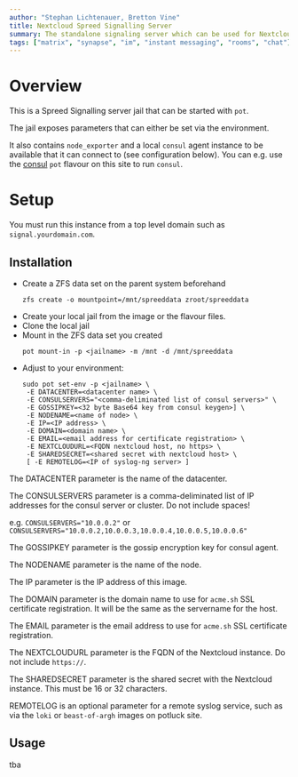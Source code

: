 ```yaml
---
author: "Stephan Lichtenauer, Bretton Vine"
title: Nextcloud Spreed Signalling Server
summary: The standalone signaling server which can be used for Nextcloud.
tags: ["matrix", "synapse", "im", "instant messaging", "rooms", "chat"]
---
```


# Overview

This is a Spreed Signalling server jail that can be started with ```pot```.

The jail exposes parameters that can either be set via the environment.

It also contains `node_exporter` and a local `consul` agent instance to be
available that it can connect to (see configuration below). You can e.g.
use the [consul](https://potluck.honeyguide.net/blog/consul/) `pot` flavour
on this site to run `consul`.

# Setup
You must run this instance from a top level domain such as `signal.yourdomain.com`.

## Installation

* Create a ZFS data set on the parent system beforehand
  ```
  zfs create -o mountpoint=/mnt/spreeddata zroot/spreeddata
  ```
* Create your local jail from the image or the flavour files.
* Clone the local jail
* Mount in the ZFS data set you created
  ```
  pot mount-in -p <jailname> -m /mnt -d /mnt/spreeddata
  ```
* Adjust to your environment:
  ```
  sudo pot set-env -p <jailname> \
   -E DATACENTER=<datacenter name> \
   -E CONSULSERVERS="<comma-deliminated list of consul servers>" \
   -E GOSSIPKEY=<32 byte Base64 key from consul keygen>] \
   -E NODENAME=<name of node> \
   -E IP=<IP address> \
   -E DOMAIN=<domain name> \
   -E EMAIL=<email address for certificate registration> \
   -E NEXTCLOUDURL=<FQDN nextcloud host, no https> \
   -E SHAREDSECRET=<shared secret with nextcloud host> \
   [ -E REMOTELOG=<IP of syslog-ng server> ]
  ```

The DATACENTER parameter is the name of the datacenter.

The CONSULSERVERS parameter is a comma-deliminated list of IP addresses for the consul server or cluster. Do not include spaces!

e.g. ```CONSULSERVERS="10.0.0.2"``` or ```CONSULSERVERS="10.0.0.2,10.0.0.3,10.0.0.4,10.0.0.5,10.0.0.6"```

The GOSSIPKEY parameter is the gossip encryption key for consul agent.

The NODENAME parameter is the name of the node.

The IP parameter is the IP address of this image.

The DOMAIN parameter is the domain name to use for `acme.sh` SSL certificate registration. It will be the same as the servername for the host.

The EMAIL parameter is the email address to use for `acme.sh` SSL certificate registration.

The NEXTCLOUDURL parameter is the FQDN of the Nextcloud instance. Do not include `https://`.

The SHAREDSECRET parameter is the shared secret with the Nextcloud instance. This must be 16 or 32 characters.

REMOTELOG is an optional parameter for a remote syslog service, such as via the `loki` or `beast-of-argh` images on potluck site.

## Usage

tba